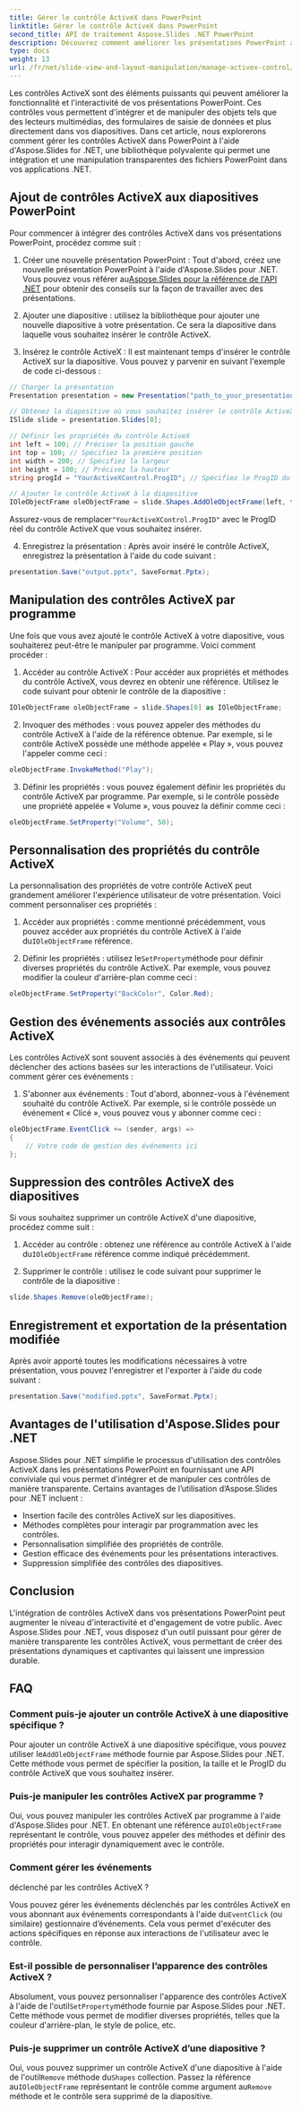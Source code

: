 ```yaml
---
title: Gérer le contrôle ActiveX dans PowerPoint
linktitle: Gérer le contrôle ActiveX dans PowerPoint
second_title: API de traitement Aspose.Slides .NET PowerPoint
description: Découvrez comment améliorer les présentations PowerPoint avec des contrôles ActiveX à l'aide d'Aspose.Slides pour .NET. Notre guide étape par étape couvre l'insertion, la manipulation, la personnalisation, la gestion des événements, etc.
type: docs
weight: 13
url: /fr/net/slide-view-and-layout-manipulation/manage-activex-control/
---
```

Les contrôles ActiveX sont des éléments puissants qui peuvent améliorer la fonctionnalité et l'interactivité de vos présentations PowerPoint. Ces contrôles vous permettent d'intégrer et de manipuler des objets tels que des lecteurs multimédias, des formulaires de saisie de données et plus directement dans vos diapositives. Dans cet article, nous explorerons comment gérer les contrôles ActiveX dans PowerPoint à l'aide d'Aspose.Slides for .NET, une bibliothèque polyvalente qui permet une intégration et une manipulation transparentes des fichiers PowerPoint dans vos applications .NET.

## Ajout de contrôles ActiveX aux diapositives PowerPoint

Pour commencer à intégrer des contrôles ActiveX dans vos présentations PowerPoint, procédez comme suit :

1.  Créer une nouvelle présentation PowerPoint : Tout d'abord, créez une nouvelle présentation PowerPoint à l'aide d'Aspose.Slides pour .NET. Vous pouvez vous référer au[Aspose.Slides pour la référence de l'API .NET](https://reference.aspose.com/slides/net/) pour obtenir des conseils sur la façon de travailler avec des présentations.

2. Ajouter une diapositive : utilisez la bibliothèque pour ajouter une nouvelle diapositive à votre présentation. Ce sera la diapositive dans laquelle vous souhaitez insérer le contrôle ActiveX.

3. Insérez le contrôle ActiveX : Il est maintenant temps d'insérer le contrôle ActiveX sur la diapositive. Vous pouvez y parvenir en suivant l'exemple de code ci-dessous :

```csharp
// Charger la présentation
Presentation presentation = new Presentation("path_to_your_presentation.pptx");

// Obtenez la diapositive où vous souhaitez insérer le contrôle ActiveX
ISlide slide = presentation.Slides[0];

// Définir les propriétés du contrôle ActiveX
int left = 100; // Préciser la position gauche
int top = 100; // Spécifiez la première position
int width = 200; // Spécifiez la largeur
int height = 100; // Précisez la hauteur
string progId = "YourActiveXControl.ProgID"; // Spécifiez le ProgID du contrôle ActiveX

// Ajouter le contrôle ActiveX à la diapositive
IOleObjectFrame oleObjectFrame = slide.Shapes.AddOleObjectFrame(left, top, width, height, progId);
```

 Assurez-vous de remplacer`"YourActiveXControl.ProgID"` avec le ProgID réel du contrôle ActiveX que vous souhaitez insérer.

4. Enregistrez la présentation : Après avoir inséré le contrôle ActiveX, enregistrez la présentation à l'aide du code suivant :

```csharp
presentation.Save("output.pptx", SaveFormat.Pptx);
```

## Manipulation des contrôles ActiveX par programme

Une fois que vous avez ajouté le contrôle ActiveX à votre diapositive, vous souhaiterez peut-être le manipuler par programme. Voici comment procéder :

1. Accéder au contrôle ActiveX : Pour accéder aux propriétés et méthodes du contrôle ActiveX, vous devrez en obtenir une référence. Utilisez le code suivant pour obtenir le contrôle de la diapositive :

```csharp
IOleObjectFrame oleObjectFrame = slide.Shapes[0] as IOleObjectFrame;
```

2. Invoquer des méthodes : vous pouvez appeler des méthodes du contrôle ActiveX à l'aide de la référence obtenue. Par exemple, si le contrôle ActiveX possède une méthode appelée « Play », vous pouvez l'appeler comme ceci :

```csharp
oleObjectFrame.InvokeMethod("Play");
```

3. Définir les propriétés : vous pouvez également définir les propriétés du contrôle ActiveX par programme. Par exemple, si le contrôle possède une propriété appelée « Volume », vous pouvez la définir comme ceci :

```csharp
oleObjectFrame.SetProperty("Volume", 50);
```

## Personnalisation des propriétés du contrôle ActiveX

La personnalisation des propriétés de votre contrôle ActiveX peut grandement améliorer l'expérience utilisateur de votre présentation. Voici comment personnaliser ces propriétés :

1.  Accéder aux propriétés : comme mentionné précédemment, vous pouvez accéder aux propriétés du contrôle ActiveX à l'aide du`IOleObjectFrame` référence.

2.  Définir les propriétés : utilisez le`SetProperty`méthode pour définir diverses propriétés du contrôle ActiveX. Par exemple, vous pouvez modifier la couleur d'arrière-plan comme ceci :

```csharp
oleObjectFrame.SetProperty("BackColor", Color.Red);
```

## Gestion des événements associés aux contrôles ActiveX

Les contrôles ActiveX sont souvent associés à des événements qui peuvent déclencher des actions basées sur les interactions de l'utilisateur. Voici comment gérer ces événements :

1. S'abonner aux événements : Tout d'abord, abonnez-vous à l'événement souhaité du contrôle ActiveX. Par exemple, si le contrôle possède un événement « Clicé », vous pouvez vous y abonner comme ceci :

```csharp
oleObjectFrame.EventClick += (sender, args) =>
{
    // Votre code de gestion des événements ici
};
```

## Suppression des contrôles ActiveX des diapositives

Si vous souhaitez supprimer un contrôle ActiveX d'une diapositive, procédez comme suit :

1.  Accéder au contrôle : obtenez une référence au contrôle ActiveX à l'aide du`IOleObjectFrame` référence comme indiqué précédemment.

2. Supprimer le contrôle : utilisez le code suivant pour supprimer le contrôle de la diapositive :

```csharp
slide.Shapes.Remove(oleObjectFrame);
```

## Enregistrement et exportation de la présentation modifiée

Après avoir apporté toutes les modifications nécessaires à votre présentation, vous pouvez l'enregistrer et l'exporter à l'aide du code suivant :

```csharp
presentation.Save("modified.pptx", SaveFormat.Pptx);
```

## Avantages de l'utilisation d'Aspose.Slides pour .NET

Aspose.Slides pour .NET simplifie le processus d'utilisation des contrôles ActiveX dans les présentations PowerPoint en fournissant une API conviviale qui vous permet d'intégrer et de manipuler ces contrôles de manière transparente. Certains avantages de l’utilisation d’Aspose.Slides pour .NET incluent :

- Insertion facile des contrôles ActiveX sur les diapositives.
- Méthodes complètes pour interagir par programmation avec les contrôles.
- Personnalisation simplifiée des propriétés de contrôle.
- Gestion efficace des événements pour les présentations interactives.
- Suppression simplifiée des contrôles des diapositives.

## Conclusion

L'intégration de contrôles ActiveX dans vos présentations PowerPoint peut augmenter le niveau d'interactivité et d'engagement de votre public. Avec Aspose.Slides pour .NET, vous disposez d'un outil puissant pour gérer de manière transparente les contrôles ActiveX, vous permettant de créer des présentations dynamiques et captivantes qui laissent une impression durable.

## FAQ

### Comment puis-je ajouter un contrôle ActiveX à une diapositive spécifique ?

Pour ajouter un contrôle ActiveX à une diapositive spécifique, vous pouvez utiliser le`AddOleObjectFrame` méthode fournie par Aspose.Slides pour .NET. Cette méthode vous permet de spécifier la position, la taille et le ProgID du contrôle ActiveX que vous souhaitez insérer.

### Puis-je manipuler les contrôles ActiveX par programme ?

 Oui, vous pouvez manipuler les contrôles ActiveX par programme à l'aide d'Aspose.Slides pour .NET. En obtenant une référence au`IOleObjectFrame` représentant le contrôle, vous pouvez appeler des méthodes et définir des propriétés pour interagir dynamiquement avec le contrôle.

### Comment gérer les événements

 déclenché par les contrôles ActiveX ?

 Vous pouvez gérer les événements déclenchés par les contrôles ActiveX en vous abonnant aux événements correspondants à l'aide du`EventClick` (ou similaire) gestionnaire d’événements. Cela vous permet d'exécuter des actions spécifiques en réponse aux interactions de l'utilisateur avec le contrôle.

### Est-il possible de personnaliser l’apparence des contrôles ActiveX ?

 Absolument, vous pouvez personnaliser l'apparence des contrôles ActiveX à l'aide de l'outil`SetProperty`méthode fournie par Aspose.Slides pour .NET. Cette méthode vous permet de modifier diverses propriétés, telles que la couleur d'arrière-plan, le style de police, etc.

### Puis-je supprimer un contrôle ActiveX d’une diapositive ?

 Oui, vous pouvez supprimer un contrôle ActiveX d'une diapositive à l'aide de l'outil`Remove` méthode du`Shapes` collection. Passez la référence au`IOleObjectFrame` représentant le contrôle comme argument au`Remove` méthode et le contrôle sera supprimé de la diapositive.
